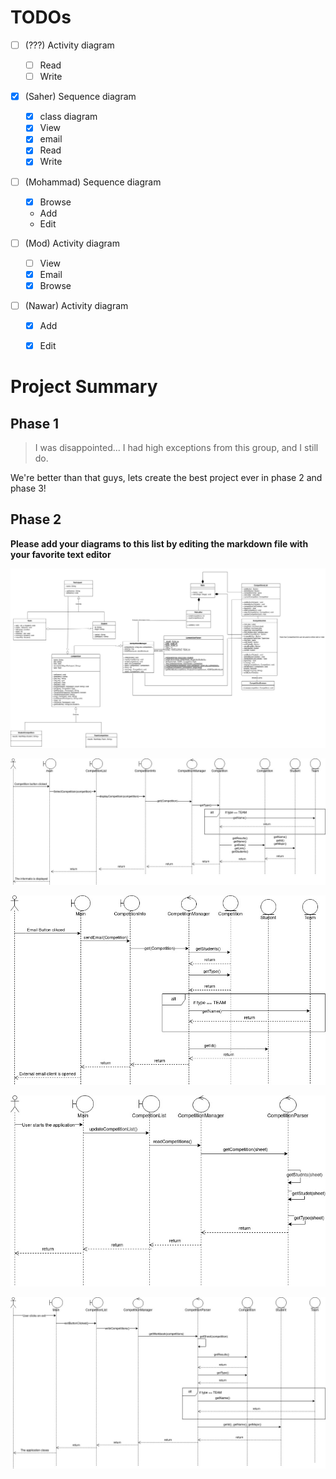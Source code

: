 # TODOs

- [ ] (???) Activity diagram
    - [ ] Read
    - [ ] Write

- [x] (Saher) Sequence diagram
    - [x] class diagram
    - [x] View
    - [x] email
    - [x] Read
    - [x] Write

- [ ] (Mohammad) Sequence diagram
    - [x] Browse
    - Add
    - Edit

- [ ] (Mod) Activity diagram
    - [ ] View
    - [x] Email
    - [x] Browse

- [ ] (Nawar) Activity diagram
    - [x] Add
    - [x] Edit


# Project Summary

## Phase 1

>I was disappointed... I had high exceptions from this group, and I still do.

We're better than that guys, lets create the best project ever in phase 2 and
phase 3!

## Phase 2

**Please add your diagrams to this list by editing the markdown file with your
favorite text editor**

![Class diagram](./docs/phase2/class-diagram.jpg)

![View sequence diagram](./docs/phase2/sequence-diagram-view.jpg)

![Email sequence diagram](./docs/phase2/sequence-diagram-email.jpg)

![Read Sequence diagram](./docs/phase2/sequence-diagram-read.jpg)

![write Sequence diagram](./docs/phase2/sequence-diagram-write.jpg)

